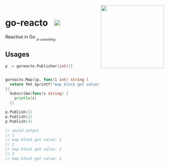 <img src="https://user-images.githubusercontent.com/16008095/215646733-8fcc1bc6-d2e8-4578-904e-866c8315d943.png" width=200px align=right>

# go-reacto &nbsp; <img height="20px" src="https://img.shields.io/badge/Golang-FFFFFF?logo=go&style=flat">
Reactive in Go
<sub><sub><em>or something</em></sub></sub>

## Usages

```go
p := goreacto.Publisher[int]{}


goreacto.Map(&p, func(i int) string {
  return fmt.Sprintf("map block got value: %d", i)
}).
  Subscribe(func(s string) {
    println(s)
  })

p.Publish(1)
p.Publish(2)
p.Publish(3)

// would output
// 1
// map block got value: 1
// 2
// map block got value: 2
// 3
// map block got value: 3
```
